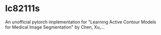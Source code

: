 # lc82111s
An unofficial pytorch implementation for "Learning Active Contour Models for Medical Image Segmentation" by Chen, Xu,…
